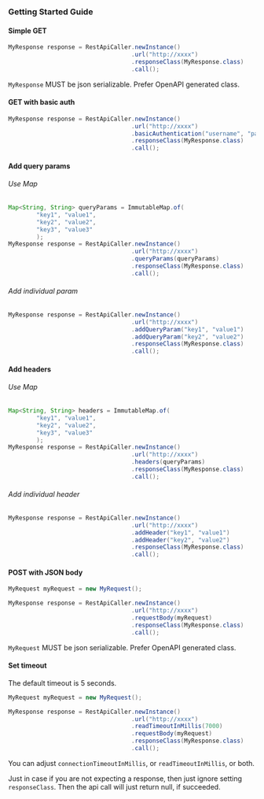### Getting Started Guide

#### Simple GET
```java
MyResponse response = RestApiCaller.newInstance()
                                   .url("http://xxxx")
                                   .responseClass(MyResponse.class)
                                   .call();
```
`MyResponse` MUST be json serializable. Prefer OpenAPI generated class.

#### GET with basic auth
```java
MyResponse response = RestApiCaller.newInstance()
                                   .url("http://xxxx")
                                   .basicAuthentication("username", "password")
                                   .responseClass(MyResponse.class)
                                   .call();
```

#### Add query params
###### Use Map
```java
Map<String, String> queryParams = ImmutableMap.of(
        "key1", "value1",
        "key2", "value2",
        "key3", "value3"
        );
MyResponse response = RestApiCaller.newInstance()
                                   .url("http://xxxx")
                                   .queryParams(queryParams)
                                   .responseClass(MyResponse.class)
                                   .call();
```
###### Add individual param
```java
MyResponse response = RestApiCaller.newInstance()
                                   .url("http://xxxx")
                                   .addQueryParam("key1", "value1")
                                   .addQueryParam("key2", "value2")
                                   .responseClass(MyResponse.class)
                                   .call();
```

#### Add headers
###### Use Map
```java
Map<String, String> headers = ImmutableMap.of(
        "key1", "value1",
        "key2", "value2",
        "key3", "value3"
        );
MyResponse response = RestApiCaller.newInstance()
                                   .url("http://xxxx")
                                   .headers(queryParams)
                                   .responseClass(MyResponse.class)
                                   .call();
```
###### Add individual header
```java
MyResponse response = RestApiCaller.newInstance()
                                   .url("http://xxxx")
                                   .addHeader("key1", "value1")
                                   .addHeader("key2", "value2")
                                   .responseClass(MyResponse.class)
                                   .call();
```

#### POST with JSON body
```java
MyRequest myRequest = new MyRequest();

MyResponse response = RestApiCaller.newInstance()
                                   .url("http://xxxx")
                                   .requestBody(myRequest)
                                   .responseClass(MyResponse.class)
                                   .call();
```
`MyRequest` MUST be json serializable. Prefer OpenAPI generated class.

#### Set timeout
The default timeout is 5 seconds.
```java
MyRequest myRequest = new MyRequest();

MyResponse response = RestApiCaller.newInstance()
                                   .url("http://xxxx")
                                   .readTimeoutInMillis(7000)
                                   .requestBody(myRequest)
                                   .responseClass(MyResponse.class)
                                   .call();
```
You can adjust `connectionTimeoutInMillis`, or `readTimeoutInMillis`, or both.

Just in case if you are not expecting a response, then just ignore setting `responseClass`. Then the api call will just return null, if succeeded.
